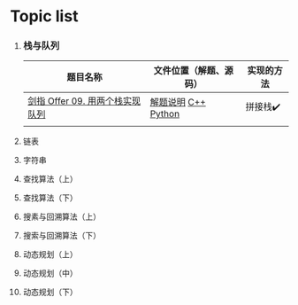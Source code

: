 # Topic list

1. ### 栈与队列

   | 题目名称                                                     | 文件位置（解题、源码）                                       | 实现的方法 |
   | ------------------------------------------------------------ | ------------------------------------------------------------ | ---------- |
   | [剑指 Offer 09. 用两个栈实现队列](https://leetcode-cn.com/problems/yong-liang-ge-zhan-shi-xian-dui-lie-lcof/) | [解题说明](Aim-At-Offer/09_Implement_the_queue_with_two_stacks/09_Implement_the_queue_with_two_stacks.md)  [C++](Aim-At-Offer/09_Implement_the_queue_with_two_stacks/main.cpp)  [Python](Aim-At-Offer/09_Implement_the_queue_with_two_stacks/main.py) | 拼接栈✔️    |
   |                                                              |                                                              |            |

2. 链表

3. 字符串

4. 查找算法（上）

5. 查找算法（下）

6. 搜素与回溯算法（上）

7. 搜索与回溯算法（下）

8. 动态规划（上）

9. 动态规划（中）

10. 动态规划（下）



